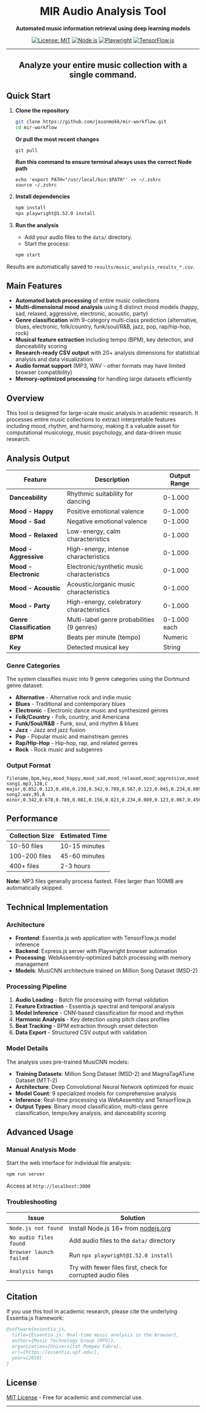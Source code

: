 <div align="center">

# MIR Audio Analysis Tool

**Automated music information retrieval using deep learning models**

[![License: MIT](https://img.shields.io/badge/License-MIT-yellow.svg)](https://opensource.org/licenses/MIT)
[![Node.js](https://img.shields.io/badge/Node.js-16+-green.svg)](https://nodejs.org/)
[![Playwright](https://img.shields.io/badge/Playwright-1.52.0-blue.svg)](https://playwright.dev/)
[![TensorFlow.js](https://img.shields.io/badge/TensorFlow.js-3.5.0-orange.svg)](https://www.tensorflow.org/js)

---
**Analyze your entire music collection with a single command.**
---

</div>

## Quick Start

1.  **Clone the repository**

    ```bash
    git clone https://github.com/jasonmokk/mir-workflow.git
    cd mir-workflow
    ```
    **Or pull the most recent changes**
    ```
    git pull
    ```
    **Run this command to ensure terminal always uses the correct Node path**
    ```
    echo 'export PATH="/usr/local/bin:$PATH"' >> ~/.zshrc
    source ~/.zshrc
    ```


3.  **Install dependencies**

    ```bash
    npm install
    npx playwright@1.52.0 install
    ```

4.  **Run the analysis**
    -   Add your audio files to the `data/` directory.
    -   Start the process:

    ```bash
    npm start
    ```

Results are automatically saved to `results/music_analysis_results_*.csv`.

## Main Features

- **Automated batch processing** of entire music collections
- **Multi-dimensional mood analysis** using 8 distinct mood models (happy, sad, relaxed, aggressive, electronic, acoustic, party)
- **Genre classification** with 9-category multi-class prediction (alternative, blues, electronic, folk/country, funk/soul/R&B, jazz, pop, rap/hip-hop, rock)
- **Musical feature extraction** including tempo (BPM), key detection, and danceability scoring
- **Research-ready CSV output** with 20+ analysis dimensions for statistical analysis and data visualization
- **Audio format support** (MP3, WAV - other formats may have limited browser compatibility)
- **Memory-optimized processing** for handling large datasets efficiently

## Overview

This tool is designed for large-scale music analysis in academic research. It processes entire music collections to extract interpretable features including mood, rhythm, and harmony, making it a valuable asset for computational musicology, music psychology, and data-driven music research.

## Analysis Output

| Feature | Description | Output Range |
|---|---|---|
| **Danceability** | Rhythmic suitability for dancing | 0-1.000 |
| **Mood - Happy** | Positive emotional valence | 0-1.000 |
| **Mood - Sad** | Negative emotional valence | 0-1.000 |
| **Mood - Relaxed** | Low-energy, calm characteristics | 0-1.000 |
| **Mood - Aggressive** | High-energy, intense characteristics | 0-1.000 |
| **Mood - Electronic** | Electronic/synthetic music characteristics | 0-1.000 |
| **Mood - Acoustic** | Acoustic/organic music characteristics | 0-1.000 |
| **Mood - Party** | High-energy, celebratory characteristics | 0-1.000 |
| **Genre Classification** | Multi-label genre probabilities (9 genres) | 0-1.000 each |
| **BPM** | Beats per minute (tempo) | Numeric |
| **Key** | Detected musical key | String |

### Genre Categories
The system classifies music into 9 genre categories using the Dortmund genre dataset:
- **Alternative** - Alternative rock and indie music
- **Blues** - Traditional and contemporary blues
- **Electronic** - Electronic dance music and synthesized genres  
- **Folk/Country** - Folk, country, and Americana
- **Funk/Soul/R&B** - Funk, soul, and rhythm & blues
- **Jazz** - Jazz and jazz fusion
- **Pop** - Popular music and mainstream genres
- **Rap/Hip-Hop** - Hip-hop, rap, and related genres
- **Rock** - Rock music and subgenres

### Output Format

```csv
filename,bpm,key,mood_happy,mood_sad,mood_relaxed,mood_aggressive,mood_electronic,mood_acoustic,mood_party,genre_alternative,genre_blues,genre_electronic_genre,genre_folkcountry,genre_funksoulrnb,genre_jazz,genre_pop,genre_raphiphop,genre_rock,danceability
song1.mp3,128,C major,0.852,0.123,0.456,0.238,0.342,0.789,0.567,0.123,0.045,0.234,0.089,0.156,0.067,0.645,0.078,0.234,0.852
song2.wav,95,A minor,0.342,0.678,0.789,0.081,0.156,0.823,0.234,0.089,0.123,0.067,0.456,0.234,0.178,0.345,0.045,0.567,0.674
```

## Performance

| Collection Size | Estimated Time |
|---|---|
| 10-50 files | 10-15 minutes |
| 100-200 files | 45-60 minutes |
| 400+ files | 2-3 hours |

**Note:** MP3 files generally process fastest. Files larger than 100MB are automatically skipped.

## Technical Implementation

### Architecture
- **Frontend**: Essentia.js web application with TensorFlow.js model inference
- **Backend**: Express.js server with Playwright browser automation
- **Processing**: WebAssembly-optimized batch processing with memory management
- **Models**: MusiCNN architecture trained on Million Song Dataset (MSD-2)

### Processing Pipeline
1. **Audio Loading** - Batch file processing with format validation
2. **Feature Extraction** - Essentia.js spectral and temporal analysis
3. **Model Inference** - CNN-based classification for mood and rhythm
4. **Harmonic Analysis** - Key detection using pitch class profiles
5. **Beat Tracking** - BPM extraction through onset detection
6. **Data Export** - Structured CSV output with validation

### Model Details
The analysis uses pre-trained MusiCNN models:
- **Training Datasets**: Million Song Dataset (MSD-2) and MagnaTagATune Dataset (MTT-2)
- **Architecture**: Deep Convolutional Neural Network optimized for music
- **Model Count**: 9 specialized models for comprehensive analysis
- **Inference**: Real-time processing via WebAssembly and TensorFlow.js
- **Output Types**: Binary mood classification, multi-class genre classification, tempo/key analysis, and danceability scoring

## Advanced Usage

### Manual Analysis Mode
Start the web interface for individual file analysis:
```bash
npm run server
```
Access at `http://localhost:3000`

### Troubleshooting
| Issue | Solution |
|---|---|
| `Node.js not found` | Install Node.js 16+ from [nodejs.org](https://nodejs.org/) |
| `No audio files found` | Add audio files to the `data/` directory |
| `Browser launch failed` | Run `npx playwright@1.52.0 install` |
| `Analysis hangs` | Try with fewer files first, check for corrupted audio files |

## Citation

If you use this tool in academic research, please cite the underlying Essentia.js framework:

```bibtex
@software{essentia_js,
  title={Essentia.js: Real-time music analysis in the browser},
  author={Music Technology Group (MTG)},
  organization={Universitat Pompeu Fabra},
  url={https://essentia.upf.edu/},
  year={2019}
}
```

## License

[MIT License](LICENSE) - Free for academic and commercial use.

---


